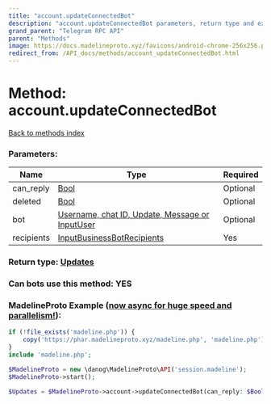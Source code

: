 ```yaml
---
title: "account.updateConnectedBot"
description: "account.updateConnectedBot parameters, return type and example"
grand_parent: "Telegram RPC API"
parent: "Methods"
image: https://docs.madelineproto.xyz/favicons/android-chrome-256x256.png
redirect_from: /API_docs/methods/account_updateConnectedBot.html
---
```

# Method: account.updateConnectedBot
[Back to methods index](index.html)



### Parameters:

| Name     |    Type       | Required |
|----------|---------------|----------|
|can\_reply|[Bool](/API_docs/types/Bool.html) | Optional|
|deleted|[Bool](/API_docs/types/Bool.html) | Optional|
|bot|[Username, chat ID, Update, Message or InputUser](/API_docs/types/InputUser.html) | Optional|
|recipients|[InputBusinessBotRecipients](/API_docs/types/InputBusinessBotRecipients.html) | Yes|


### Return type: [Updates](/API_docs/types/Updates.html)

### Can bots use this method: **YES**


### MadelineProto Example ([now async for huge speed and parallelism!](https://docs.madelineproto.xyz/docs/ASYNC.html)):


```php
if (!file_exists('madeline.php')) {
    copy('https://phar.madelineproto.xyz/madeline.php', 'madeline.php');
}
include 'madeline.php';

$MadelineProto = new \danog\MadelineProto\API('session.madeline');
$MadelineProto->start();

$Updates = $MadelineProto->account->updateConnectedBot(can_reply: $Bool, deleted: $Bool, bot: $InputUser, recipients: $InputBusinessBotRecipients, );
```

